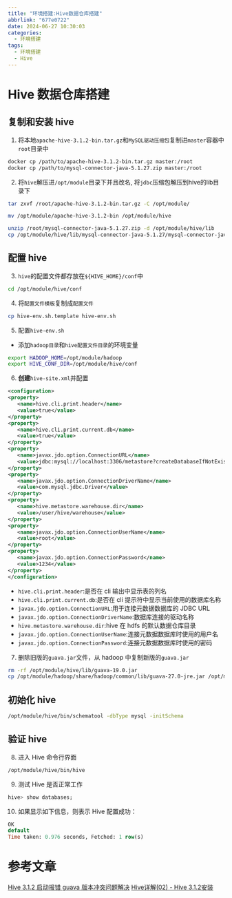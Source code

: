 ```yaml
---
title: "环境搭建:Hive数据仓库搭建"
abbrlink: "677e0722"
date: 2024-06-27 10:30:03
categories:
  - 环境搭建
tags:
  - 环境搭建
  - Hive
---
```


# Hive 数据仓库搭建

## 复制和安装 hive

1. 将本地`apache-hive-3.1.2-bin.tar.gz`和`MySQL驱动压缩包`复制进`master`容器中`root`目录中

```bash
docker cp /path/to/apache-hive-3.1.2-bin.tar.gz master:/root
docker cp /path/to/mysql-connector-java-5.1.27.zip master:/root
```

2. 将`hive`解压进`/opt/module`目录下并且改名, 将`jdbc`压缩包解压到hive的lib目录下

```bash
tar zxvf /root/apache-hive-3.1.2-bin.tar.gz -C /opt/module/
```

```bash
mv /opt/module/apache-hive-3.1.2-bin /opt/module/hive
```

```bash
unzip /root/mysql-connector-java-5.1.27.zip -d /opt/module/hive/lib
cp /opt/module/hive/lib/mysql-connector-java-5.1.27/mysql-connector-java-5.1.27-bin.jar /opt/module/hive/lib/
```

## 配置 hive

3. `hive`的配置文件都存放在`${HIVE_HOME}/conf`中

```bash
cd /opt/module/hive/conf
```

4. 将`配置文件模板`复制成`配置文件`

```bash
cp hive-env.sh.template hive-env.sh
```

5. 配置`hive-env.sh`

- 添加`hadoop目录`和`hive配置文件目录`的环境变量

```bash
export HADOOP_HOME=/opt/module/hadoop
export HIVE_CONF_DIR=/opt/module/hive/conf
```

6. **创建**`hive-site.xml`并配置

```xml
<configuration>
<property>
   <name>hive.cli.print.header</name>
   <value>true</value>
</property>
<property>
   <name>hive.cli.print.current.db</name>
   <value>true</value>
</property>
<property>
   <name>javax.jdo.option.ConnectionURL</name>
   <value>jdbc:mysql://localhost:3306/metastore?createDatabaseIfNotExist=true</value>
</property>
<property>
   <name>javax.jdo.option.ConnectionDriverName</name>
   <value>com.mysql.jdbc.Driver</value>
</property>
<property>
   <name>hive.metastore.warehouse.dir</name>
   <value>/user/hive/warehouse</value>
</property>
<property>
   <name>javax.jdo.option.ConnectionUserName</name>
   <value>root</value>
</property>
<property>
   <name>javax.jdo.option.ConnectionPassword</name>
   <value>1234</value>
</property>
</configuration>
```

- `hive.cli.print.header`:是否在 cli 输出中显示表的列名
- `hive.cli.print.current.db`:是否在 cli 提示符中显示当前使用的数据库名称
- `javax.jdo.option.ConnectionURL`:用于连接元数据数据库的 JDBC URL
- `javax.jdo.option.ConnectionDriverName`:数据库连接的驱动名称
- `hive.metastore.warehouse.dir`:hive 在 hdfs 的默认数据仓库目录
- `javax.jdo.option.ConnectionUserName`:连接元数据数据库时使用的用户名
- `javax.jdo.option.ConnectionPassword`:连接元数据数据库时使用的密码

7. 删除旧版的`guava.jar`文件，从 hadoop 中复制新版的`guava.jar`

```bash
rm -rf /opt/module/hive/lib/guava-19.0.jar
cp /opt/module/hadoop/share/hadoop/common/lib/guava-27.0-jre.jar /opt/module/hive/lib/
```

## 初始化 hive

```bash
/opt/module/hive/bin/schematool -dbType mysql -initSchema
```

## 验证 hive

8. 进入 Hive 命令行界面

```bash
/opt/module/hive/bin/hive
```

9. 测试 Hive 是否正常工作

```sql
hive> show databases;
```

10. 如果显示如下信息，则表示 Hive 配置成功：

```sql
OK
default
Time taken: 0.976 seconds, Fetched: 1 row(s)
```

# 参考文章

[Hive 3.1.2 启动报错 guava 版本冲突问题解决](https://blog.csdn.net/shockang/article/details/118052667)
[Hive详解(02) - Hive 3.1.2安装](https://www.cnblogs.com/meanshift/p/15802914.html)
